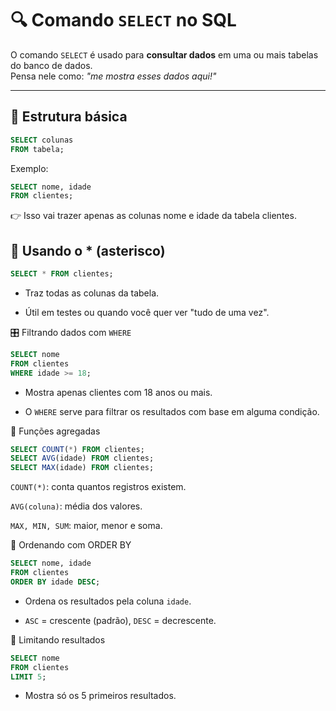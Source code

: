 # 🔍 Comando `SELECT` no SQL

O comando `SELECT` é usado para **consultar dados** em uma ou mais tabelas do banco de dados.  
Pensa nele como: *"me mostra esses dados aqui!"*

---

## 🧱 Estrutura básica

```sql
SELECT colunas
FROM tabela;
```
Exemplo:
```sql
SELECT nome, idade
FROM clientes;
```

👉 Isso vai trazer apenas as colunas nome e idade da tabela clientes.

## 🎯 Usando o * (asterisco)
```sql
SELECT * FROM clientes;
```
- Traz todas as colunas da tabela.

- Útil em testes ou quando você quer ver "tudo de uma vez".

🎛️ Filtrando dados com `WHERE`
```sql
SELECT nome
FROM clientes
WHERE idade >= 18;
```
- Mostra apenas clientes com 18 anos ou mais.

- O `WHERE` serve para filtrar os resultados com base em alguma condição.

🧮 Funções agregadas
```sql
SELECT COUNT(*) FROM clientes;
SELECT AVG(idade) FROM clientes;
SELECT MAX(idade) FROM clientes;
```
`COUNT(*)`: conta quantos registros existem.

`AVG(coluna)`: média dos valores.

`MAX, MIN, SUM`: maior, menor e soma.

🧹 Ordenando com ORDER BY
```sql
SELECT nome, idade
FROM clientes
ORDER BY idade DESC;
```
- Ordena os resultados pela coluna `idade`.

- `ASC` = crescente (padrão), `DESC` = decrescente.

🔢 Limitando resultados
```sql
SELECT nome
FROM clientes
LIMIT 5;
```
- Mostra só os 5 primeiros resultados.
